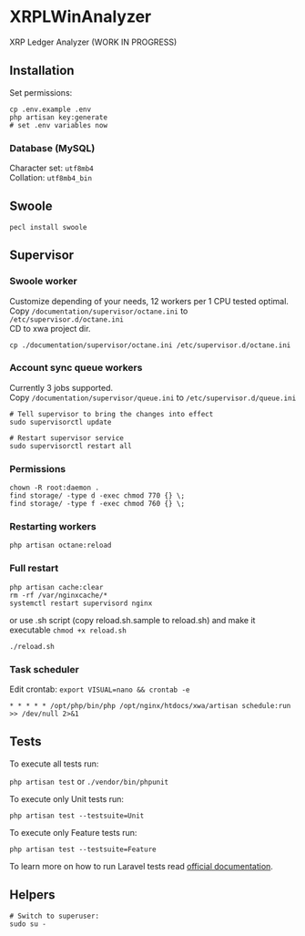 # XRPLWinAnalyzer

XRP Ledger Analyzer (WORK IN PROGRESS)

## Installation

Set permissions:
```
cp .env.example .env
php artisan key:generate
# set .env variables now
```

### Database (MySQL)

Character set: `utf8mb4`  
Collation: `utf8mb4_bin`

## Swoole

```
pecl install swoole
```

## Supervisor

### Swoole worker
Customize depending of your needs, 12 workers per 1 CPU tested optimal.  
Copy `/documentation/supervisor/octane.ini` to `/etc/supervisor.d/octane.ini`  
CD to xwa project dir.
```
cp ./documentation/supervisor/octane.ini /etc/supervisor.d/octane.ini
```

### Account sync queue workers
Currently 3 jobs supported.  
Copy `/documentation/supervisor/queue.ini` to `/etc/supervisor.d/queue.ini`

```
# Tell supervisor to bring the changes into effect
sudo supervisorctl update

# Restart supervisor service
sudo supervisorctl restart all
```

### Permissions

```
chown -R root:daemon .
find storage/ -type d -exec chmod 770 {} \;
find storage/ -type f -exec chmod 760 {} \;
```

### Restarting workers

```
php artisan octane:reload
```

### Full restart

```
php artisan cache:clear
rm -rf /var/nginxcache/*
systemctl restart supervisord nginx
```
or use .sh script (copy reload.sh.sample to reload.sh) and make it executable `chmod +x reload.sh`
```
./reload.sh
```

### Task scheduler
Edit crontab: `export VISUAL=nano && crontab -e`

```
* * * * * /opt/php/bin/php /opt/nginx/htdocs/xwa/artisan schedule:run >> /dev/null 2>&1
```

## Tests
To execute all tests run:

`php artisan test` or `./vendor/bin/phpunit`

To execute only Unit tests run:

`php artisan test --testsuite=Unit`

To execute only Feature tests run:

`php artisan test --testsuite=Feature`

To learn more on how to run Laravel tests read [official documentation](https://laravel.com/docs/10.x/testing).

## Helpers

```
# Switch to superuser:
sudo su -
```
